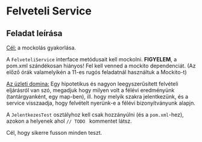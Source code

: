 # Felveteli Service

## Feladat leírása

<u>Cél:</u> a mockolás gyakorlása. 

A `FelveteliService` interface metódusait kell mockolni. 
__FIGYELEM__, a pom.xml szándékosan hiányos! Fel kell venned a mockito dependenciát. (Az előző órák valamelyikén a 11-es rugós feladatnál használtuk a Mockito-t)

<u>Az üzleti domina:</u> Egy hipotetikus és nagyon leegyszerűsített felvételi eljárásról van szó, megadjuk hogy milyen volt a félévi eredményünk
(tantárgyanként, egy map-ben), ill. hogy melyik szakra jelentkezünk, és a service visszaadja, hogy felvételt nyerünk-e a félévi bizonyítványunk alapjn. 

A `JelentkezesTest` osztályhoz kell csak hozzányúlni (és a `pom.xml`-hez), azokon a helyenek ahol `// TODO ` kommentet látsz.

Cél, hogy sikerre fusson minden teszt.